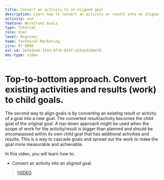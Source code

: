 ```yaml
---
title: Convert an activity to an aligned goal
description: Learn how to convert an activity or result into an aligned goal in [!DNL   Goals].
activity: use
feature: Workfront Goals
type: Tutorial
role: User
level: Beginner
team: Technical Marketing
jira: KT-8898
exl-id: 16343eab-1243-4f36-824f-a53da328de78
doc-type: video
---
```

# Top-to-bottom approach. Convert existing activities and results (work) to child goals.

The second way to align goals is by converting an existing result or activity of a goal into a new goal. The converted result/activity becomes the child goal of the original goal. A top-down approach might be used when the scope of work for the activity/result is bigger than planned and should be encompassed within its own child goal that has additional activities and results. This is a way to cascade goals and spread out the work to make the goal more measurable and achievable.

In this video, you will learn how to:

* Convert an activity into an aligned goal

>[!VIDEO](https://video.tv.adobe.com/v/335192/?quality=12&learn=on&enablevpops)
